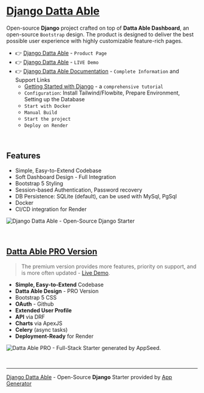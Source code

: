 
# [Django Datta Able](https://app-generator.dev/product/datta-able/django/)

Open-source **Django** project crafted on top of **Datta Able Dashboard**, an open-source `Bootstrap` design.
The product is designed to deliver the best possible user experience with highly customizable feature-rich pages. 

- 👉 [Django Datta Able](https://app-generator.dev/product/datta-able/django/) - `Product Page`
- 👉 [Django Datta Able](https://django-datta-able.appseed-srv1.com) - `LIVE Demo` 
- 👉 [Django Datta Able Documentation](https://app-generator.dev/docs/products/django/datta-able/index.html) - `Complete Information` and Support Links
  - [Getting Started with Django](https://app-generator.dev/docs/technologies/django/index.html) - a `comprehensive tutorial`
  - `Configuration`: Install Tailwind/Flowbite, Prepare Environment, Setting up the Database 
  - `Start with Docker`
  - `Manual Build`
  - `Start the project`
  - `Deploy on Render`

<br />

## Features

- Simple, Easy-to-Extend Codebase
- Soft Dashboard Design - Full Integration 
- Bootstrap 5 Styling 
- Session-based Authentication, Password recovery
- DB Persistence: SQLite (default), can be used with MySql, PgSql
- Docker 
- CI/CD integration for Render 

![Django Datta Able - Open-Source Django Starter](https://user-images.githubusercontent.com/51070104/176118649-7233ffbc-6118-4f56-8cda-baa81d256877.png)

<br />

## [Datta Able PRO Version](https://app-generator.dev/product/datta-able-pro/django/)

> The premium version provides more features, priority on support, and is more often updated - [Live Demo](https://django-datta-pro.onrender.com/).

- **Simple, Easy-to-Extend** Codebase
- **Datta Able Design** - PRO Version
- Bootstrap 5 CSS
- **OAuth** - Github
- **Extended User Profile**
- **API** via DRF 
- **Charts** via ApexJS 
- **Celery** (async tasks)
- **Deployment-Ready** for Render 

![Datta Able PRO - Full-Stack Starter generated by AppSeed.](https://user-images.githubusercontent.com/51070104/170474361-a58da82b-fff9-4a59-81a8-7ab99f478f48.png)

<br />

---
[Django Datta Able](https://app-generator.dev/product/datta-able/django/) - Open-Source **Django** Starter provided by [App Generator](https://app-generator.dev)
